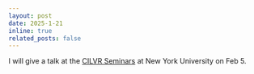 ```yaml
---
layout: post
date: 2025-1-21
inline: true
related_posts: false
---
```


I will give a talk at the [CILVR Seminars](https://cims.nyu.edu/ai/seminars/cilvr-seminar-series/) at New York University on Feb 5.